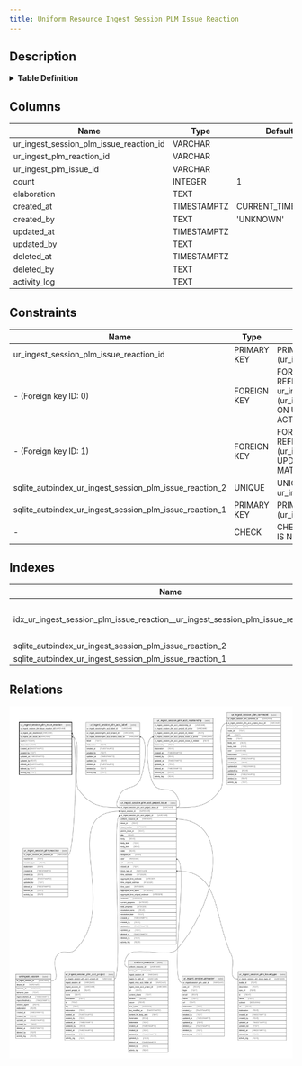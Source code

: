 ```yaml
---
title: Uniform Resource Ingest Session PLM Issue Reaction
---
```


## Description

<details>
<summary><strong>Table Definition</strong></summary>

```sql
CREATE TABLE "ur_ingest_session_plm_issue_reaction" (
    "ur_ingest_session_plm_issue_reaction_id" VARCHAR PRIMARY KEY NOT NULL,
    "ur_ingest_plm_reaction_id" VARCHAR NOT NULL,
    "ur_ingest_plm_issue_id" VARCHAR NOT NULL,
    "count" INTEGER NOT NULL DEFAULT 1,
    "elaboration" TEXT CHECK(json_valid(elaboration) OR elaboration IS NULL),
    "created_at" TIMESTAMPTZ DEFAULT CURRENT_TIMESTAMP,
    "created_by" TEXT DEFAULT 'UNKNOWN',
    "updated_at" TIMESTAMPTZ,
    "updated_by" TEXT,
    "deleted_at" TIMESTAMPTZ,
    "deleted_by" TEXT,
    "activity_log" TEXT,
    FOREIGN KEY("ur_ingest_plm_reaction_id") REFERENCES "ur_ingest_session_plm_reaction"("ur_ingest_session_plm_reaction_id"),
    FOREIGN KEY("ur_ingest_plm_issue_id") REFERENCES "ur_ingest_session_plm_acct_project_issue"("ur_ingest_session_plm_acct_project_issue_id"),
    UNIQUE("ur_ingest_plm_issue_id", "ur_ingest_plm_reaction_id")
)
```

</details>

## Columns

| Name                                    | Type        | Default           | Nullable | Parents                                                                                                                           | Comment                                                 |
| --------------------------------------- | ----------- | ----------------- | -------- | --------------------------------------------------------------------------------------------------------------------------------- | ------------------------------------------------------- |
| ur_ingest_session_plm_issue_reaction_id | VARCHAR     |                   | false    |                                                                                                                                   | {"isSqlDomainZodDescrMeta":true,"isVarChar":true}       |
| ur_ingest_plm_reaction_id               | VARCHAR     |                   | false    | [ur_ingest_session_plm_reaction](/docs/standard-library/rssd-schema/ur_ingest_session_plm_reaction)                     | {"isSqlDomainZodDescrMeta":true,"isVarChar":true}       |
| ur_ingest_plm_issue_id                  | VARCHAR     |                   | false    | [ur_ingest_session_plm_acct_project_issue](/docs/standard-library/rssd-schema/ur_ingest_session_plm_acct_project_issue) | {"isSqlDomainZodDescrMeta":true,"isVarChar":true}       |
| count                                   | INTEGER     | 1                 | false    |                                                                                                                                   |                                                         |
| elaboration                             | TEXT        |                   | true     |                                                                                                                                   | {"isSqlDomainZodDescrMeta":true,"isJsonText":true}      |
| created_at                              | TIMESTAMPTZ | CURRENT_TIMESTAMP | true     |                                                                                                                                   |                                                         |
| created_by                              | TEXT        | 'UNKNOWN'         | true     |                                                                                                                                   |                                                         |
| updated_at                              | TIMESTAMPTZ |                   | true     |                                                                                                                                   |                                                         |
| updated_by                              | TEXT        |                   | true     |                                                                                                                                   |                                                         |
| deleted_at                              | TIMESTAMPTZ |                   | true     |                                                                                                                                   |                                                         |
| deleted_by                              | TEXT        |                   | true     |                                                                                                                                   |                                                         |
| activity_log                            | TEXT        |                   | true     |                                                                                                                                   | {"isSqlDomainZodDescrMeta":true,"isJsonSqlDomain":true} |

## Constraints

| Name                                                    | Type        | Definition                                                                                                                                                                                |
| ------------------------------------------------------- | ----------- | ----------------------------------------------------------------------------------------------------------------------------------------------------------------------------------------- |
| ur_ingest_session_plm_issue_reaction_id                 | PRIMARY KEY | PRIMARY KEY (ur_ingest_session_plm_issue_reaction_id)                                                                                                                                     |
| - (Foreign key ID: 0)                                   | FOREIGN KEY | FOREIGN KEY (ur_ingest_plm_issue_id) REFERENCES ur_ingest_session_plm_acct_project_issue (ur_ingest_session_plm_acct_project_issue_id) ON UPDATE NO ACTION ON DELETE NO ACTION MATCH NONE |
| - (Foreign key ID: 1)                                   | FOREIGN KEY | FOREIGN KEY (ur_ingest_plm_reaction_id) REFERENCES ur_ingest_session_plm_reaction (ur_ingest_session_plm_reaction_id) ON UPDATE NO ACTION ON DELETE NO ACTION MATCH NONE                  |
| sqlite_autoindex_ur_ingest_session_plm_issue_reaction_2 | UNIQUE      | UNIQUE (ur_ingest_plm_issue_id, ur_ingest_plm_reaction_id)                                                                                                                                |
| sqlite_autoindex_ur_ingest_session_plm_issue_reaction_1 | PRIMARY KEY | PRIMARY KEY (ur_ingest_session_plm_issue_reaction_id)                                                                                                                                     |
| -                                                       | CHECK       | CHECK(json_valid(elaboration) OR elaboration IS NULL)                                                                                                                                     |

## Indexes

| Name                                                                              | Definition                                                                                                                                                                            |
| --------------------------------------------------------------------------------- | ------------------------------------------------------------------------------------------------------------------------------------------------------------------------------------- |
| idx_ur_ingest_session_plm_issue_reaction__ur_ingest_session_plm_issue_reaction_id | CREATE INDEX "idx_ur_ingest_session_plm_issue_reaction__ur_ingest_session_plm_issue_reaction_id" ON "ur_ingest_session_plm_issue_reaction"("ur_ingest_session_plm_issue_reaction_id") |
| sqlite_autoindex_ur_ingest_session_plm_issue_reaction_2                           | UNIQUE (ur_ingest_plm_issue_id, ur_ingest_plm_reaction_id)                                                                                                                            |
| sqlite_autoindex_ur_ingest_session_plm_issue_reaction_1                           | PRIMARY KEY (ur_ingest_session_plm_issue_reaction_id)                                                                                                                                 |

## Relations

![er](../../../../../assets/images/content/docs/standard-library/rssd-schema/ur_ingest_session_plm_issue_reaction.svg)
